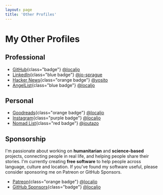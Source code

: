 ```yaml
---
layout: page
title: 'Other Profiles'
---
```


# My Other Profiles

<div class="tile-list">

<div class="tile">

## Professional

- [GitHub](https://github.com/localjo){class="badge"} [@localjo](https://github.com/localjo)
- [LinkedIn](https://www.linkedin.com/in/jo-sprague/){class="blue badge"} [@jo-sprague](https://www.linkedin.com/in/jo-sprague/)
- [Hacker News](https://news.ycombinator.com/user?id=yosito){class="orange badge"} [@yosito](https://news.ycombinator.com/user?id=yosito)
- [AngelList](https://angel.co/u/localjo){class="blue badge"} [@localjo](https://angel.co/u/localjo)

## Personal

- [Goodreads](https://www.goodreads.com/localjo){class="orange badge"} [@localjo](https://www.goodreads.com/localjo)
- [Instagram](https://www.instagram.com/localjo/){class="purple badge"} [@localjo](https://www.instagram.com/localjo/)
- [Nomad List](https://nomadlist.com/@joutazo){class="red badge"} [@joutazo](https://nomadlist.com/@joutazo)

</div>
<div class="tile">

## Sponsorship

I'm passionate about working on **humanitarian** and **science-based** projects, connecting people in real life, and helping people share their stories. I'm currently creating **free software** to help people across language, culture and location. If you've found my software useful, please consider sponsoring me on Patreon or GitHub Sponsors.

- [Patreon](https://www.patreon.com/localjo/){class="orange badge"} [@localjo](https://www.patreon.com/localjo/)
- [GitHub Sponsors](https://github.com/sponsors/localjo){class="badge"} [@localjo](https://github.com/sponsors/localjo)

</div>

</div>
